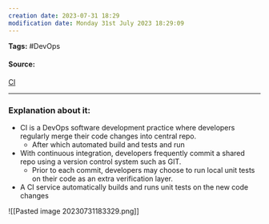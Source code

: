 ```yaml
---
creation date: 2023-07-31 18:29
modification date: Monday 31st July 2023 18:29:09
---
```


**Tags:** #DevOps 

#### Source:
[CI](https://aws.amazon.com/devops/continuous-integration/)

--------------------------------------

### Explanation about it:

* CI is a DevOps software development practice where developers regularly merge their code changes into central repo.
	* After which automated build and tests and run
* With continuous integration, developers frequently commit a shared repo using a version control system such as GIT.
	* Prior to each commit, developers may choose to run local unit tests on their code as an extra verification layer.
* A CI service automatically builds and runs unit tests on the new code changes

![[Pasted image 20230731183329.png]]

